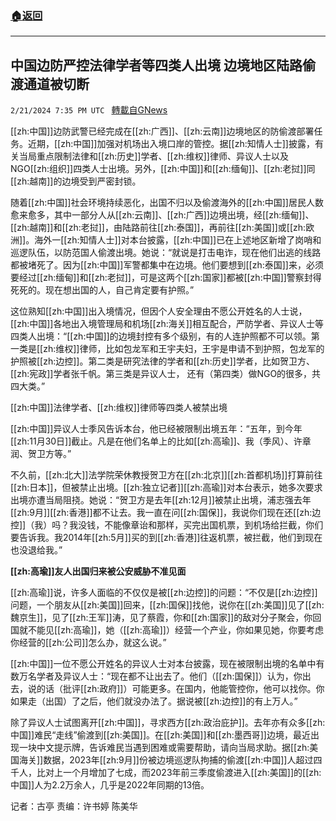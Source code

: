 ###  [:house:返回](README.md)
---


## 中国边防严控法律学者等四类人出境  边境地区陆路偷渡通道被切断
`2/21/2024 7:35 PM UTC ` [轉載自GNews](https://gnews.org/articles/2331100)

[[zh:中国]]边防武警已经完成在[[zh:广西]]、[[zh:云南]]边境地区的防偷渡部署任务。近期，[[zh:中国]]加强对机场出入境口岸的管控。据[[zh:知情人士]]披露，有关当局重点限制法律和[[zh:历史]]学者、[[zh:维权]]律师、异议人士以及NGO[[zh:组织]]四类人士出境。另外，[[zh:中国]]和[[zh:缅甸]]、[[zh:老挝]]同[[zh:越南]]的边境受到严密封锁。

随着[[zh:中国]]社会环境持续恶化，出国不归以及偷渡海外的[[zh:中国]]居民人数愈来愈多，其中一部分人从[[zh:云南]]、[[zh:广西]]边境出境，经[[zh:缅甸]]、[[zh:越南]]和[[zh:老挝]]，由陆路前往[[zh:泰国]]，再前往[[zh:美国]]或[[zh:欧洲]]。海外一[[zh:知情人士]]对本台披露，[[zh:中国]]已在上述地区新增了岗哨和巡逻队伍，以防范国人偷渡出境。她说：“就说是打击电诈，现在他们出逃的线路都被堵死了。因为[[zh:中国]]军警都集中在边境。他们要想到[[zh:泰国]]来，必须要经过[[zh:缅甸]]和[[zh:老挝]]，可是这两个[[zh:国家]]都被[[zh:中国]]警察封得死死的。现在想出国的人，自己肯定要有护照。”

这位熟知[[zh:中国]]出入境情况，但因个人安全理由不愿公开姓名的人士说，[[zh:中国]]各地出入境管理局和机场[[zh:海关]]相互配合，严防学者、异议人士等四类人出境：“[[zh:中国]]的边境封控有多个级别，有的人连护照都不可以领。第一类是[[zh:维权]]律师，比如包龙军和王宇夫妇，王宇是申请不到护照，包龙军的护照被[[zh:边控]]。第二类是研究法律的学者和[[zh:历史]]学者，比如贺卫方、[[zh:宪政]]学者张千帆。第三类是异议人士， 还有（第四类）做NGO的很多，共四大类。”

[[zh:中国]]法律学者、[[zh:维权]]律师等四类人被禁出境

[[zh:中国]]异议人士季风告诉本台，他已经被限制出境五年：“五年，到今年[[zh:11月30日]]截止。凡是在他们名单上的比如[[zh:高瑜]]、我（季风）、许章润、贺卫方等。”

不久前，[[zh:北大]]法学院荣休教授贺卫方在[[zh:北京]][[zh:首都机场]]打算前往[[zh:日本]]，但被禁止出境。[[zh:独立记者]][[zh:高瑜]]对本台表示，她多次要求出境亦遭当局阻挠。她说：“贺卫方是去年[[zh:12月]]被禁止出境，浦志强去年[[zh:9月]][[zh:香港]]都不让去。我一直在问[[zh:国保]]，我说你们现在还[[zh:边控]]（我）吗？我没钱，不能像章诒和那样，买完出国机票，到机场给拦截，你们要告诉我。我2014年[[zh:5月]]买的到[[zh:香港]]往返机票，被拦截，他们到现在也没退给我。”

**[[zh:高瑜]]友人出国归来被公安威胁不准见面**

[[zh:高瑜]]说，许多人面临的不仅仅是被[[zh:边控]]的问题：“不仅是[[zh:边控]]问题，一个朋友从[[zh:美国]]回来，[[zh:国保]]找他，说你在[[zh:美国]]见了[[zh:魏京生]]，见了[[zh:王军]]涛，见了蔡霞，你和[[zh:国家]]的敌对分子聚会，你回国就不能见[[zh:高瑜]]，她（[[zh:高瑜]]）经营一个产业，你如果见她，你要考虑你经营的[[zh:公司]]怎么办，就这么说。”

[[zh:中国]]一位不愿公开姓名的异议人士对本台披露，现在被限制出境的名单中有数万名学者及异议人士：“现在都不让出去了。他们（[[zh:国保]]）认为，你出去，说的话（批评[[zh:政府]]）可能更多。在国内，他能管控你，他可以找你。你如果走（出国）了之后，他们就没办法了。据说被[[zh:边控]]的有上万人。”

除了异议人士试图离开[[zh:中国]]，寻求西方[[zh:政治庇护]]。去年亦有众多[[zh:中国]]难民“走线”偷渡到[[zh:美国]]。在[[zh:美国]]和[[zh:墨西哥]]边境，最近出现一块中文提示牌，告诉难民当遇到困难或需要帮助，请向当局求助。据[[zh:美国海关]]数据，2023年[[zh:9月]]份被边境巡逻队拘捕的偷渡[[zh:中国]]人超过四千人，比对上一个月增加了七成，而2023年前三季度偷渡进入[[zh:美国]]的[[zh:中国]]人为2.2万余人，几乎是2022年同期的13倍。

记者：古亭  责编：许书婷 陈美华
